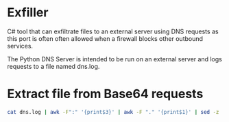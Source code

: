 # Exfiller
C# tool that can exfiltrate files to an external server using DNS requests as this port is often often allowed when a firewall blocks other outbound services.

The Python DNS Server is intended to be run on an external server and logs requests to a file named dns.log.

# Extract file from Base64 requests
```bash
cat dns.log | awk -F":" '{print$3}' | awk -F "." '{print$1}' | sed -z 's/\n//g' | sed -z 's/-/=/g' | base64 -d > NAME_OF_FILE.docx
```
